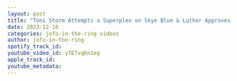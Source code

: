 ```yaml
---
layout: post
title: "Toni Storm Attempts a Superplex on Skye Blue & Luther Approves! #montrealwrestling  #aew"
date: 2023-12-10
categories: jofo-in-the-ring videos
author: jofo-in-the-ring
spotify_track_id: 
youtube_video_id: y7E7vqRn1eg
apple_track_id: 
youtube_metadata: 
---
```

